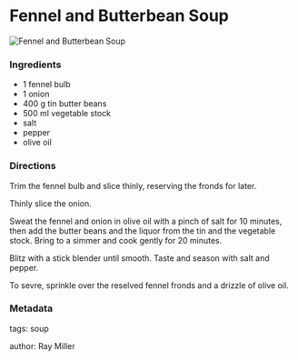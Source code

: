 # Fennel and Butterbean Soup

![Fennel and Butterbean Soup](fennel-and-butterbean-soup.jpg)

### Ingredients

 * 1 fennel bulb
 * 1 onion
 * 400 g tin butter beans
 * 500 ml vegetable stock
 * salt
 * pepper
 * olive oil

### Directions

Trim the fennel bulb and slice thinly, reserving the fronds for later.

Thinly slice the onion.

Sweat the fennel and onion in olive oil with a pinch of salt for 10 minutes, then add the butter beans and the liquor from the tin and the vegetable stock. Bring to a simmer and cook gently for 20 minutes.

Blitz with a stick blender until smooth. Taste and season with salt and pepper.

To sevre, sprinkle over the reselved fennel fronds and a drizzle of olive oil.

### Metadata

tags: soup

author: Ray Miller

